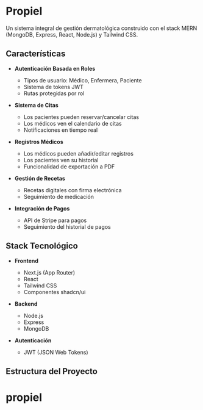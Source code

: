 # Propiel

Un sistema integral de gestión dermatológica construido con el stack MERN (MongoDB, Express, React, Node.js) y Tailwind CSS.

## Características

- **Autenticación Basada en Roles**
  - Tipos de usuario: Médico, Enfermera, Paciente
  - Sistema de tokens JWT
  - Rutas protegidas por rol

- **Sistema de Citas**
  - Los pacientes pueden reservar/cancelar citas
  - Los médicos ven el calendario de citas
  - Notificaciones en tiempo real

- **Registros Médicos**
  - Los médicos pueden añadir/editar registros
  - Los pacientes ven su historial
  - Funcionalidad de exportación a PDF

- **Gestión de Recetas**
  - Recetas digitales con firma electrónica
  - Seguimiento de medicación

- **Integración de Pagos**
  - API de Stripe para pagos
  - Seguimiento del historial de pagos

## Stack Tecnológico

- **Frontend**
  - Next.js (App Router)
  - React
  - Tailwind CSS
  - Componentes shadcn/ui

- **Backend**
  - Node.js
  - Express
  - MongoDB

- **Autenticación**
  - JWT (JSON Web Tokens)

## Estructura del Proyecto

# propiel
